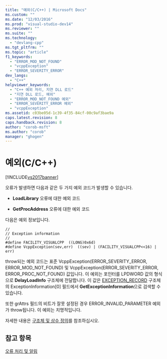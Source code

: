 ```yaml
---
title: "예외(C/C++) | Microsoft Docs"
ms.custom: ""
ms.date: "12/03/2016"
ms.prod: "visual-studio-dev14"
ms.reviewer: ""
ms.suite: ""
ms.technology: 
  - "devlang-cpp"
ms.tgt_pltfrm: ""
ms.topic: "article"
f1_keywords: 
  - "ERROR_MOD_NOT_FOUND"
  - "vcppException"
  - "ERROR_SEVERITY_ERROR"
dev_langs: 
  - "C++"
helpviewer_keywords: 
  - "C++ 예외 처리, 지연 DLL 로드"
  - "지연 DLL 로드, 예외"
  - "ERROR_MOD_NOT_FOUND 예외"
  - "ERROR_SEVERITY_ERROR 예외"
  - "vcppException"
ms.assetid: c03be05d-1c39-4f35-84cf-00c9af3bae9a
caps.latest.revision: 8
caps.handback.revision: 8
author: "corob-msft"
ms.author: "corob"
manager: "ghogen"
---
```

# 예외(C/C++)
[!INCLUDE[vs2017banner](../../assembler/inline/includes/vs2017banner.md)]

오류가 발생하면 다음과 같은 두 가지 예외 코드가 발생할 수 있습니다.  
  
-   **LoadLibrary** 오류에 대한 예외 코드  
  
-   **GetProcAddress** 오류에 대한 예외 코드  
  
 다음은 예외 정보입니다.  
  
```  
//  
// Exception information  
//  
#define FACILITY_VISUALCPP  ((LONG)0x6d)  
#define VcppException(sev,err)  ((sev) | (FACILITY_VISUALCPP<<16) | err)  
```  
  
 throw되는 예외 코드는 표준 VcppException\(ERROR\_SEVERITY\_ERROR, ERROR\_MOD\_NOT\_FOUND\) 및 VcppException\(ERROR\_SEVERITY\_ERROR, ERROR\_PROC\_NOT\_FOUND\) 값입니다.  이 예외는 포인터를 LPDWORD 값의 형식으로 **DelayLoadInfo** 구조체에 전달합니다. 이 값은 [EXCEPTION\_RECORD](http://msdn.microsoft.com/library/windows/desktop/aa363082) 구조체의 ExceptionInformation\[0\] 필드에서 **GetExceptionInformation**으로 검색할 수 있습니다.  
  
 또한 grAttrs 필드의 비트가 잘못 설정된 경우 ERROR\_INVALID\_PARAMETER 예외가 throw됩니다.  이 예외는 치명적입니다.  
  
 자세한 내용은 [구조체 및 상수 정의](../../build/reference/structure-and-constant-definitions.md)를 참조하십시오.  
  
## 참고 항목  
 [오류 처리 및 알림](../../build/reference/error-handling-and-notification.md)